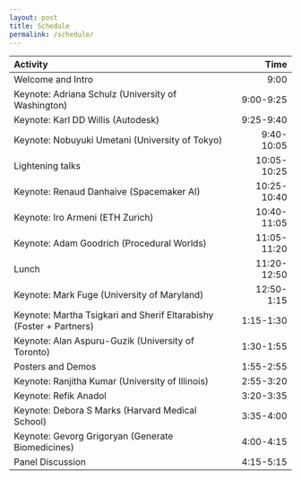 ```yaml
---
layout: post
title: Schedule
permalink: /schedule/
---
```


| Activity | Time |
| :----------------------- | ----------------: |
| Welcome and Intro | 9:00 |
| Keynote: Adriana Schulz (University of Washington) | 9:00-9:25 |
| Keynote: Karl DD Willis (Autodesk) | 9:25-9:40 |
| Keynote: Nobuyuki Umetani (University of Tokyo) | 9:40-10:05 |
| Lightening talks | 10:05-10:25 |
| Keynote: Renaud Danhaive (Spacemaker AI) | 10:25-10:40 |
| Keynote: Iro Armeni (ETH Zurich) |  10:40-11:05 |
| Keynote: Adam Goodrich (Procedural Worlds) | 11:05-11:20 |
| Lunch | 11:20-12:50 |
| Keynote: Mark Fuge (University of Maryland) | 12:50-1:15 |
| Keynote: Martha Tsigkari and Sherif Eltarabishy (Foster + Partners) | 1:15-1:30 |
| Keynote: Alan Aspuru-Guzik (University of Toronto) | 1:30-1:55 |
| Posters and Demos | 1:55-2:55 |
| Keynote: Ranjitha Kumar (University of Illinois) | 2:55-3:20 |
| Keynote: Refik Anadol | 3:20-3:35 |
| Keynote: Debora S Marks (Harvard Medical School) |  3:35-4:00 |
| Keynote: Gevorg Grigoryan (Generate Biomedicines) | 4:00-4:15 |
| Panel Discussion | 4:15-5:15 |
